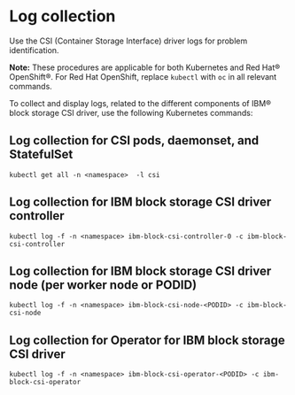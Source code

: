 # Log collection

Use the CSI \(Container Storage Interface\) driver logs for problem identification.

**Note:** These procedures are applicable for both Kubernetes and Red Hat® OpenShift®. For Red Hat OpenShift, replace `kubectl` with `oc` in all relevant commands.

To collect and display logs, related to the different components of IBM® block storage CSI driver, use the following Kubernetes commands:

## Log collection for CSI pods, daemonset, and StatefulSet

`kubectl get all -n <namespace>  -l csi`

## Log collection for IBM block storage CSI driver controller

`kubectl log -f -n <namespace> ibm-block-csi-controller-0 -c ibm-block-csi-controller`

## Log collection for IBM block storage CSI driver node \(per worker node or PODID\)

`kubectl log -f -n <namespace> ibm-block-csi-node-<PODID> -c ibm-block-csi-node`

## Log collection for Operator for IBM block storage CSI driver

`kubectl log -f -n <namespace> ibm-block-csi-operator-<PODID> -c ibm-block-csi-operator`